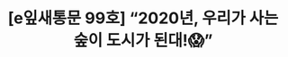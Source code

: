 ---
href: 'https://stib.ee/U0Q1'
title: '[e잎새통문 99호] “2020년, 우리가 사는 숲이 도시가 된대!😱”'
img: '/_assets/99.jpg'
---